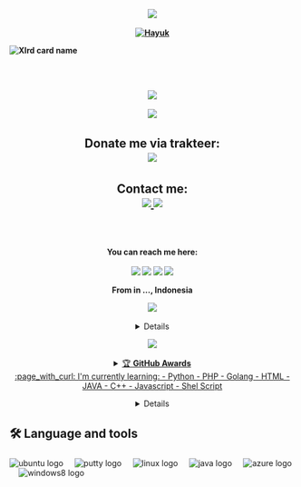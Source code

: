 <p align="center">
<img src="https://readme-typing-svg.herokuapp.com?color=%2336BCF7&center=true&vCenter=true&lines=Welcome+to+github+XlordStore" />
</p>
<b>
<p align='center'><a href="https://api.daily.dev/get?r=fisabiliyusri"><img src="https://telegra.ph/file/0cd2f21fc503b748258c8.png" width="150" alt="Hayuk"/></a></p>

![Xlrd card name](https://cardivo.vercel.app/api?name=XLordVpn&description=Hi,%20everyone!%20and%20Nice%20to%20meet%20you%20%F0%9F%91%8B&image=https://github.com/xlord27/gabut/raw/main/1686655025212.png?v=4&backgroundColor=%23ecf0f1&telegram=/&github=Xlord27&pattern=leaf&colorPattern=%23eaeaea)



<br />
<br />
<p align="center">
<img height=21 src="https://komarev.com/ghpvc/?username=XlordOfficial">
</p>
<p align="center">
<img src="https://readme-typing-svg.herokuapp.com?color=%2336BCF7&center=true&vCenter=true&lines=X+L+O+R+D+S+T+O+R+E" />
</p>
<div height='45' align="center">
<h2>Donate me via trakteer: <br>
<a href="https://telegra.ph/file/454cb9567a432901ba59e.jpg"> <img src="https://telegra.ph/file/454cb9567a432901ba59e.jpg" height='50'> </a>
</h2>
<h2>Contact me: <br>
<a href="https://xlordofc.com"> <img src="https://cdn.jsdelivr.net/npm/simple-icons@3.0.1/icons/github.svg" height='50'> </a>
<a href="https://facebook.com/Rerechan"> <img src="https://cdn.jsdelivr.net/npm/simple-icons@3.0.1/icons/facebook.svg" height='50'> </a>
</h2>
<!---
fisabiliyusri/fisabiliyusri is a ✨ special ✨ repository because its `README.md` (this file) appears on your GitHub profile.
You can click the Preview link to take a look at your changes.
--->
<br><br>

  You can reach me here:<br><br>
  <a href="mailto: xlordstore@my.id" style="text-decoration: none;">
    <img src="https://img.shields.io/badge/email%20me%20here-%23EA4335?&style=for-the-badge&logo=gmail&logoColor=white"/>
  </a>
  <a href="https://t.me/xlordeuyy" style="text-decoration: none;">
    <img src="https://img.shields.io/badge/telegram-%2326A5E4?&style=for-the-badge&logo=telegram&logoColor=white"/>
  </a>
  <a href="https://xlordofc.com" style="text-decoration: none;">
    <img src="https://img.shields.io/badge/github-%2300C300?&style=for-the-badge&logo=github&logoColor=white"/>
  </a>
  <a href="https://instagram.com/xlord.xyz" style="text-decoration: none;">
    <img src="https://img.shields.io/badge/instagram-%23E4405F?&style=for-the-badge&logo=instagram&logoColor=white"/>
  </a>

  From in ..., Indonesia
  <br>
<p align="center">
<img src="https://readme-typing-svg.herokuapp.com?color=%2336BCF7&center=true&vCenter=true&lines=Welcome+to+XlordVpn" />
</p>
<details>
      <summary><b>CLICK HERE </b></summary><br/>
<p align='center'><a href="https://api.daily.dev/get?r=fisabiliyusri"><img src="https://telegra.ph/file/0cd2f21fc503b748258c8.png" width="150" alt="Hayuk"/></a></p>

![Xlrd card name](https://cardivo.vercel.app/api?name=XLordVpn&description=Hi,%20everyone!%20and%20Nice%20to%20meet%20you%20%F0%9F%91%8B&image=https://github.com/xlord27/gabut/raw/main/1686655025212.png?v=4&backgroundColor=%23ecf0f1&telegram=/&github=Xlord27&pattern=leaf&colorPattern=%23eaeaea)
</b>

![Metrics](https://metrics.lecoq.io/nilacanti?template=classic&repositories.forks=true&languages=1&languages.colors=github&languages.threshold=0%25&config.timezone=Asia%2FJakarta)
<p align='center'><img src="https://komarev.com/ghpvc/?username=nilacanti&label=Total%20Profile%20Visitor&color=071A2C&style=for-the-badge" alt="nilacanti" />
<p align='center'><a href="https://api.daily.dev/get?r=nilacanti">
</p>

![Jokowi](https://github-profile-summary-cards.vercel.app/api/cards/profile-details?username=nilacanti&theme=monokai)

</p>
</details>
<p align="center">
  <img src="https://komarev.com/ghpvc/?username=nilacanti&label=VIEWS&style=flat-square&color=blue" />
</details>

<details>
    <summary>&#127942 <b>GitHub Awards</b></summary><br/>

![Github Trophy](https://github-profile-trophy.vercel.app/?username=nilacanti)

</details> 
:page_with_curl: I'm currently learning:
- Python
- PHP
- Golang
- HTML
- JAVA
- C++
- Javascript
- Shel Script
</p>
<details>
:star: Here are some projects that I'm working on:
<p align='center'><a href="https://api.daily.dev/get?r=fisabiliyusri"><img src="https://github.com/Rerechan02/scvpn2/raw/main/r.png?r=82s" width="150" alt="LulzGhost-Team BOT's Dev Card"/></a></p>

## Start
<!--START_SECTION:waka-->
<p align="center">
<img src="https://github-profile-trophy.vercel.app/?username=Rerechan02&theme=onedark" />
<p align="center" height='130px'> <img src="https://github-readme-stats.vercel.app/api?username=Rerechan02&show_icons=true&hide_title=true&include_all_commits=true&line_height=21&bg_color=0,64FFDA,64FFDA,A9EFDE,F2FFFC&count_public=true&theme=graywhite" alt="crazychickendev"/> <img src="https://github-readme-stats.vercel.app/api/top-langs/?username=Rerechan02&layout=compact&show_icons=true&bg_color=0,EFFDF9,CBFFF3,64FFDA&theme=graywhite&hide_title=true" alt="root"/> </p>
</p>
<p align="center">
    <img src="https://github-readme-streak-stats.herokuapp.com/?user=Rerechan02">
</p>
</details>
<!--END_SECTION:waka-->
<!--
-->

### 
  
 <h2 align="left">🛠 Language and tools</h2> 
  
 ### 
  
 <div align="left"> 
   <img src="https://cdn.jsdelivr.net/gh/devicons/devicon/icons/ubuntu/ubuntu-plain.svg" height="40" alt="ubuntu logo"  /> 
   <img width="12" /> 
   <img src="https://cdn.jsdelivr.net/gh/devicons/devicon/icons/putty/putty-original.svg" height="40" alt="putty logo"  /> 
   <img width="12" /> 
   <img src="https://cdn.jsdelivr.net/gh/devicons/devicon/icons/linux/linux-original.svg" height="40" alt="linux logo"  /> 
   <img width="12" /> 
   <img src="https://cdn.jsdelivr.net/gh/devicons/devicon/icons/java/java-original.svg" height="40" alt="java logo"  /> 
   <img width="12" /> 
   <img src="https://cdn.jsdelivr.net/gh/devicons/devicon/icons/azure/azure-original.svg" height="40" alt="azure logo"  /> 
   <img width="12" /> 
   <img src="https://cdn.jsdelivr.net/gh/devicons/devicon/icons/windows8/windows8-original.svg" height="40" alt="windows8 logo"  /> 
 </div> 
  
 ###
